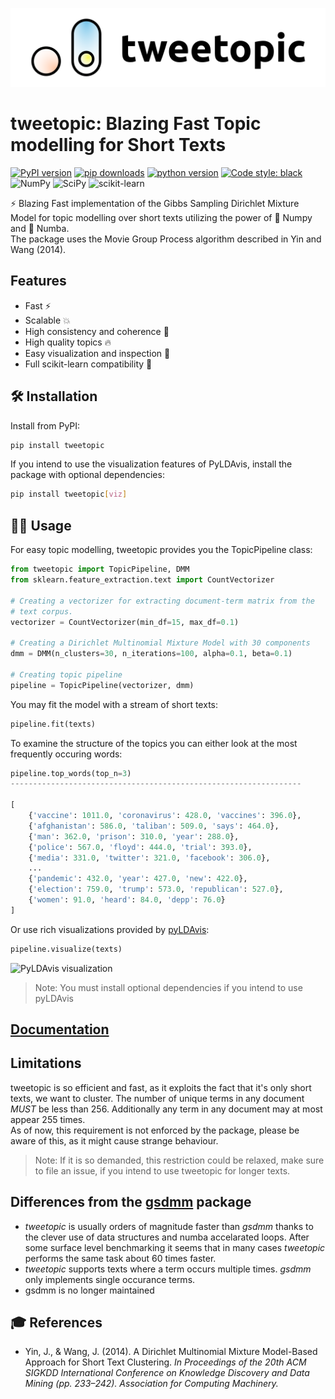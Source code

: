 ![Logo with text](./docs/_static/icon_w_title.png)

# tweetopic: Blazing Fast Topic modelling for Short Texts

[![PyPI version](https://badge.fury.io/py/tweettopics.svg)](https://pypi.org/project/tweetopic/)
[![pip downloads](https://img.shields.io/pypi/dm/tweettopics.svg)](https://pypi.org/project/tweetopic/)
[![python version](https://img.shields.io/badge/Python-%3E=3.7-blue)](https://github.com/centre-for-humanities-computing/tweetopic)
[![Code style: black](https://img.shields.io/badge/Code%20Style-Black-black)](https://black.readthedocs.io/en/stable/the_black_code_style/current_style.html)
<br>
![NumPy](https://img.shields.io/badge/numpy-%23013243.svg?style=for-the-badge&logo=numpy&logoColor=white)
![SciPy](https://img.shields.io/badge/SciPy-%230C55A5.svg?style=for-the-badge&logo=scipy&logoColor=%white)
![scikit-learn](https://img.shields.io/badge/scikit--learn-%23F7931E.svg?style=for-the-badge&logo=scikit-learn&logoColor=white)

:zap: Blazing Fast implementation of the Gibbs Sampling Dirichlet Mixture Model for topic modelling over short texts utilizing the power of :1234: Numpy and :snake: Numba.
<br>The package uses the Movie Group Process algorithm described in Yin and Wang (2014).

## Features

- Fast :zap:
- Scalable :collision:
- High consistency and coherence :dart:
- High quality topics :fire:
- Easy visualization and inspection :eyes:
- Full scikit-learn compatibility :nut_and_bolt:

## 🛠 Installation

Install from PyPI:

```bash
pip install tweetopic
```

If you intend to use the visualization features of PyLDAvis, install the package with optional dependencies:

```bash
pip install tweetopic[viz]
```

## 👩‍💻 Usage

For easy topic modelling, tweetopic provides you the TopicPipeline class:

```python
from tweetopic import TopicPipeline, DMM
from sklearn.feature_extraction.text import CountVectorizer

# Creating a vectorizer for extracting document-term matrix from the
# text corpus.
vectorizer = CountVectorizer(min_df=15, max_df=0.1)

# Creating a Dirichlet Multinomial Mixture Model with 30 components
dmm = DMM(n_clusters=30, n_iterations=100, alpha=0.1, beta=0.1)

# Creating topic pipeline
pipeline = TopicPipeline(vectorizer, dmm)
```

You may fit the model with a stream of short texts:

```python
pipeline.fit(texts)
```

To examine the structure of the topics you can either look at the most frequently occuring words:

```python
pipeline.top_words(top_n=3)
-----------------------------------------------------------------

[
    {'vaccine': 1011.0, 'coronavirus': 428.0, 'vaccines': 396.0},
    {'afghanistan': 586.0, 'taliban': 509.0, 'says': 464.0},
    {'man': 362.0, 'prison': 310.0, 'year': 288.0},
    {'police': 567.0, 'floyd': 444.0, 'trial': 393.0},
    {'media': 331.0, 'twitter': 321.0, 'facebook': 306.0},
    ...
    {'pandemic': 432.0, 'year': 427.0, 'new': 422.0},
    {'election': 759.0, 'trump': 573.0, 'republican': 527.0},
    {'women': 91.0, 'heard': 84.0, 'depp': 76.0}
]
```

Or use rich visualizations provided by [pyLDAvis](https://github.com/bmabey/pyLDAvis):

```python
pipeline.visualize(texts)
```

![PyLDAvis visualization](https://github.com/centre-for-humanities-computing/tweetopic/blob/main/docs/_static/pyldavis.png)

> Note: You must install optional dependencies if you intend to use pyLDAvis

## [Documentation](https://centre-for-humanities-computing.github.io/tweetopic/)

## Limitations

tweetopic is so efficient and fast, as it exploits the fact that it's only short texts, we want to cluster. The number of unique terms in any document _MUST_ be less than 256.
Additionally any term in any document may at most appear 255 times.
<br>As of now, this requirement is not enforced by the package, please be aware of this, as it might cause strange behaviour.

> Note: If it is so demanded, this restriction could be relaxed, make sure to file an issue, if you intend to use tweetopic for longer texts.

## Differences from the [gsdmm](https://github.com/rwalk/gsdmm) package

- _tweetopic_ is usually orders of magnitude faster than _gsdmm_ thanks to the clever use of data structures and numba accelarated loops.
  After some surface level benchmarking it seems that in many cases _tweetopic_ performs the same task about 60 times faster.
- _tweetopic_ supports texts where a term occurs multiple times. _gsdmm_ only implements single occurance terms.
- gsdmm is no longer maintained

## 🎓 References

- Yin, J., & Wang, J. (2014). A Dirichlet Multinomial Mixture Model-Based Approach for Short Text Clustering. _In Proceedings of the 20th ACM SIGKDD International Conference on Knowledge Discovery and Data Mining (pp. 233–242). Association for Computing Machinery._

